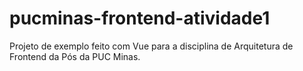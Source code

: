 # pucminas-frontend-atividade1
Projeto de exemplo feito com Vue para a disciplina de Arquitetura de Frontend da Pós da PUC Minas.
